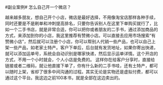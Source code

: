 #副业案例#  怎么自己开一个微店？

越来越多朋友，想自己开个小店，微店是最好选择，不用像淘宝店那样各种手续，同时还要是不是刷单和冲刺提高排名，只要你告诉别人在这里下单购买就行了，比如一个二手书店，就是非常合适，你可以把你或者朋友的二手书，通过添加商品的方式，来添加到你的小店，我这里推荐有赞微小店。可以直接去应用市场搜索“有赞微小店”，然后就可以注册个小店，你可以帮别人代销一些产品，也可以自己上架一些产品，如老家土特产。客户下单后，后台就有发货地址，如果你寄出快递，就可以添加运单号，系统会自动识别是哪家快递，然后显示运单详情。这个开店的方式，不用一个小时就会，个人小店是免费的。 这样你在给客户分享时，直接给链接或者二维码，就让他直接下单了，你有什么新的二手书哇，还有土特产，都可以随时上架，省却了很多中间沟通的过程。其实无论是实物还是虚拟付费，都可以通过这个平台。我这边之前100本书，就是全部在这边卖出的。